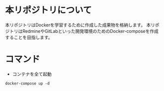 # 本リポジトリについて

本リポジトリはDockerを学習するために作成した成果物を格納します。
本リポジトリはRedmineやGitLabといった開発環境のためのDocker-composeを作成することを目指します。


# コマンド

* コンテナを全て起動
```shell
docker-compose up -d
```


